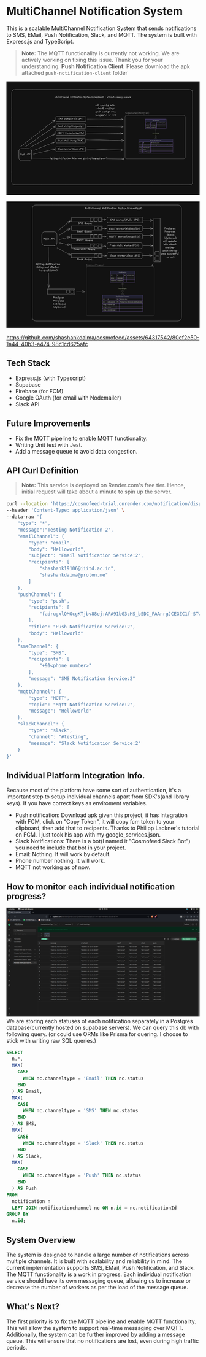 # MultiChannel Notification System


This is a scalable MultiChannel Notification System that sends notifications to SMS, EMail, Push Notification, Slack, and MQTT. The system is built with Express.js and TypeScript.
> **Note:** The MQTT functionality is currently not working. We are actively working on fixing this issue. Thank you for your understanding.
> **Push Notification Client**: Please download the apk attached `push-notification-client` folder

![Current System Design](media/current_system_design.png)

![System Design with Message Queues](media/system_design.png)

https://github.com/shashankdaima/cosmofeed/assets/64317542/80ef2e50-1a44-40b3-a474-98c1cd625afc

## Tech Stack
- Express.js (with Typescript)
- Supabase
- Firebase (for FCM)
- Google OAuth (for email with Nodemailer)
- Slack API


## Future Improvements
- Fix the MQTT pipeline to enable MQTT functionality.
- Writing Unit test with Jest.
- Add a message queue to avoid data congestion.

## API Curl Definition
> **Note:** This service is deployed on Render.com's free tier. Hence, initial request will take about a minute to spin up the server.  
```bash
curl --location 'https://cosmofeed-trial.onrender.com/notification/dispatch' \
--header 'Content-Type: application/json' \
--data-raw '{
    "type": "*",
    "message":"Testing Notification 2",
    "emailChannel": {
        "type": "email",
        "body": "Helloworld",
        "subject": "Email Notification Service:2",
        "recipients": [
            "shashank19106@iiitd.ac.in",
            "shashankdaima@proton.me"
        ]
    },
    "pushChannel": {
        "type": "push",
        "recipients": [
            "fadrugxlQMOcgKTjbv88ej:APA91bG3cHS_bSDC_FAAnrgJCEGZC1f-STwv6lBAfL7ba-UFVZQNR3kRIQOsTVjdZGLEbFw1poQn0Q9ogvvf7VzT_UBOOzI1hauvurb57JMOM8cyZi22tv1MRayPDbFUOCmyIil5V2Np"
        ],
        "title": "Push Notification Service:2",
        "body": "Helloworld"
    },
    "smsChannel": {
        "type": "SMS",
        "recipients": [
            "+91<phone number>"
        ],
        "message": "SMS Notification Service:2"
    },
    "mqttChannel": {
        "type": "MQTT",
        "topic": "Mqtt Notification Service:2",
        "message": "Helloworld"
    },
    "slackChannel": {
        "type": "slack",
        "channel": "#testing",
        "message": "Slack Notification Service:2"
    }
}'
```
## Individual Platform Integration Info.
Because most of the platform have some sort of authentication, it's a important step to setup individual channels apart from SDK's(and library keys). If you have correct keys as enviroment variables.
- Push notification: Download apk given this project, it has integration with FCM, click on "Copy Token", it will copy fcm token to your clipboard, then add that to recipents. Thanks to Philipp Lackner's tutorial on FCM. I just took his app with my google_services.json. 
- Slack Notifications: There is a bot(I named it "Cosmofeed Slack Bot") you need to include that bot in your project. 
- Email: Nothing. It will work by default. 
- Phone number nothing. It will work. 
- MQTT not working as of now. 

## How to monitor each individual notification progress?
![Notification Status](media/supabase_queries.png)
We are storing each statuses of each notification separately in a Postgres database(currently hosted on supabase servers). We can query this db with following query. (or could use ORMs like Prisma for quering. I choose to stick with writing raw SQL queries.)
```sql
SELECT
  n.*,
  MAX(
    CASE
      WHEN nc.channeltype = 'Email' THEN nc.status
    END
  ) AS Email,
  MAX(
    CASE
      WHEN nc.channeltype = 'SMS' THEN nc.status
    END
  ) AS SMS,
  MAX(
    CASE
      WHEN nc.channeltype = 'Slack' THEN nc.status
    END
  ) AS Slack,
  MAX(
    CASE
      WHEN nc.channeltype = 'Push' THEN nc.status
    END
  ) AS Push
FROM
  notification n
  LEFT JOIN notificationchannel nc ON n.id = nc.notificationId
GROUP BY
  n.id;

```  

## System Overview
The system is designed to handle a large number of notifications across multiple channels. It is built with scalability and reliability in mind. The current implementation supports SMS, EMail, Push Notification, and Slack. The MQTT functionality is a work in progress. Each individual notification service should have its own messaging queue, allowing us to increase or decrease the number of workers as per the load of the message queue.
## What's Next?
The first priority is to fix the MQTT pipeline and enable MQTT functionality. This will allow the system to support real-time messaging over MQTT. Additionally, the system can be further improved by adding a message queue. This will ensure that no notifications are lost, even during high traffic periods.

